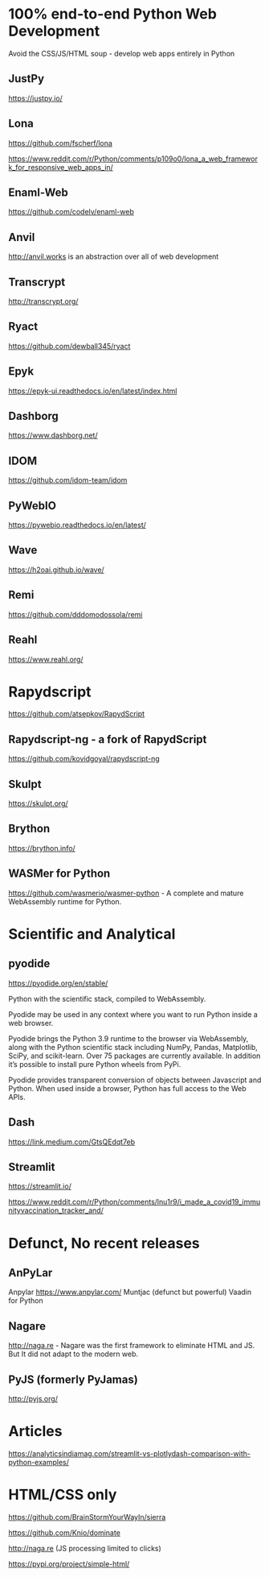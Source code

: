 # 100% end-to-end Python Web Development

Avoid the CSS/JS/HTML soup - develop web apps entirely in Python





## JustPy
https://justpy.io/

## Lona

https://github.com/fscherf/lona

https://www.reddit.com/r/Python/comments/p109o0/lona_a_web_framework_for_responsive_web_apps_in/

## Enaml-Web

https://github.com/codelv/enaml-web


## Anvil

http://anvil.works is an abstraction over all of web development


## Transcrypt
http://transcrypt.org/

## Ryact
https://github.com/dewball345/ryact

## Epyk
https://epyk-ui.readthedocs.io/en/latest/index.html

## Dashborg 
https://www.dashborg.net/


## IDOM 
https://github.com/idom-team/idom

## PyWebIO
https://pywebio.readthedocs.io/en/latest/


## Wave 
https://h2oai.github.io/wave/

## Remi
https://github.com/dddomodossola/remi

## Reahl 
https://www.reahl.org/
 

# Rapydscript
https://github.com/atsepkov/RapydScript

## Rapydscript-ng - a fork of RapydScript
https://github.com/kovidgoyal/rapydscript-ng


## Skulpt
https://skulpt.org/

## Brython
https://brython.info/

##  WASMer for Python
https://github.com/wasmerio/wasmer-python - A complete and mature WebAssembly runtime for Python.


# Scientific and Analytical 

## pyodide 
https://pyodide.org/en/stable/

Python with the scientific stack, compiled to WebAssembly.

Pyodide may be used in any context where you want to run Python inside a web browser.

Pyodide brings the Python 3.9 runtime to the browser via WebAssembly, along with the Python scientific stack including NumPy, Pandas, Matplotlib, SciPy, and scikit-learn. Over 75 packages are currently available. In addition it’s possible to install pure Python wheels from PyPi.

Pyodide provides transparent conversion of objects between Javascript and Python. When used inside a browser, Python has full access to the Web APIs.


## Dash  
https://link.medium.com/GtsQEdqt7eb

## Streamlit 
https://streamlit.io/


https://www.reddit.com/r/Python/comments/lnu1r9/i_made_a_covid19_immunityvaccination_tracker_and/



# Defunct, No recent releases

## AnPyLar
Anpylar https://www.anpylar.com/
Muntjac (defunct but powerful) Vaadin for Python

## Nagare

http://naga.re - Nagare was the first framework to eliminate HTML and JS. But It did not adapt to the modern web.

## PyJS (formerly PyJamas)
http://pyjs.org/

# Articles 

https://analyticsindiamag.com/streamlit-vs-plotlydash-comparison-with-python-examples/

# HTML/CSS only

https://github.com/BrainStormYourWayIn/sierra

https://github.com/Knio/dominate

http://naga.re (JS processing limited to clicks) 

https://pypi.org/project/simple-html/
 
